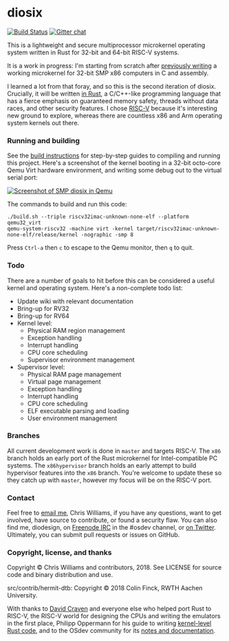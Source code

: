 # diosix

[![Build Status](https://travis-ci.org/diodesign/diosix.svg?branch=master)](https://travis-ci.org/diodesign/diosix) [![Gitter chat](https://badges.gitter.im/gitterHQ/gitter.png)](https://gitter.im/diosix/Lobby)

This is a lightweight and secure multiprocessor microkernel operating system written in Rust
for 32-bit and 64-bit RISC-V systems.

It is a work in progress: I'm starting from scratch
after [previously writing](https://github.com/diodesign/diosix-legacy) a working microkernel for
32-bit SMP x86 computers in C and assembly.

I learned a lot from that foray, and so this is the second iteration of diosix. Crucially,
it will be written [in Rust](https://www.rust-lang.org/), a C/C++-like programming language that has a fierce emphasis
on guaranteed memory safety, threads without data races, and other security features.
I chose [RISC-V](https://riscv.org/) because it's interesting new ground to explore,
whereas there are countless x86 and Arm operating system kernels out there.

### Running and building

See the [build instructions](BUILDING.md) for step-by-step guides to compiling and running this project.
Here's a screenshot of the kernel booting in a 32-bit octo-core Qemu Virt hardware environment,
and writing some debug out to the virtual serial port:

[![Screenshot of SMP diosix in Qemu](https://raw.githubusercontent.com/diodesign/diosix/screenshots/docs/screenshots/diosix-early-riscv32-qemu_virt-smp.png)](https://raw.githubusercontent.com/diodesign/diosix/screenshots/docs/screenshots/diosix-early-riscv32-qemu_virt-smp.png)

The commands to build and run this code:

```
./build.sh --triple riscv32imac-unknown-none-elf --platform qemu32_virt
qemu-system-riscv32 -machine virt -kernel target/riscv32imac-unknown-none-elf/release/kernel -nographic -smp 8
```
Press `Ctrl-a` then `c` to escape to the Qemu monitor, then `q` to quit.

### Todo

There are a number of goals to hit before this can be considered a useful kernel and operating system.
Here's a non-complete todo list:

* Update wiki with relevant documentation
* Bring-up for RV32
* Bring-up for RV64
* Kernel level:
    * Physical RAM region management
    * Exception handling
    * Interrupt handling
    * CPU core scheduling
    * Supervisor environment management
* Supervisor level:
    * Physical RAM page management
    * Virtual page management
    * Exception handling
    * Interrupt handling
    * CPU core scheduling
    * ELF executable parsing and loading
    * User environment management

### Branches

All current development work is done in `master` and targets RISC-V. The `x86` branch holds an early port of the Rust microkernel for Intel-compatible PC systems. The `x86hypervisor` branch holds an early attempt to build hypervisor features into the `x86` branch. You're welcome to update these so they catch up with `master`, however my focus will be on the RISC-V port.

### Contact

Feel free to [email me](mailto:diodesign@gmail.com), Chris Williams, if you have any questions, want to get involved, have source to contribute, or found a security flaw. You can also find me, diodesign, on [Freenode IRC](https://freenode.net/irc_servers.shtml) in the #osdev channel, or [on Twitter](https://twitter.com/diodesign). Ultimately, you can submit pull requests or issues on GitHub.

### Copyright, license, and thanks

Copyright &copy; Chris Williams and contributors, 2018. See LICENSE for source code and binary distribution and use.

src/contrib/hermit-dtb: Copyright &copy; 2018 Colin Finck, RWTH Aachen University.

With thanks to [David Craven](https://github.com/dvc94ch) and everyone else who helped port Rust to RISC-V, the RISC-V world for designing the CPUs and writing the emulators in the first place, Philipp Oppermann for his guide to writing [kernel-level Rust code](https://os.phil-opp.com/), and to the OSdev community for its [notes and documentation](http://wiki.osdev.org/Main_Page).
